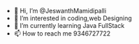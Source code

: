 - 👋 Hi, I’m @JeswanthMamidipalli
- 👀 I’m interested in coding,web Designing
- 🌱 I’m currently learning  Java FullStack
- 📫 How to reach me 9346727722

<!---
JeswanthMamidipalli/JeswanthMamidipalli is a ✨ special ✨ repository because its `README.md` (this file) appears on your GitHub profile.
You can click the Preview link to take a look at your changes.
--->
